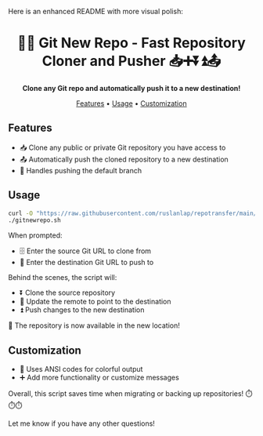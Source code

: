 Here is an enhanced README with more visual polish:

<div align="center">

# 🚀💫 Git New Repo - Fast Repository Cloner and Pusher 📥➕⏬⏫📤 

**Clone any Git repo and automatically push it to a new destination!** 

[Features](#features) • [Usage](#usage) • [Customization](#customization)


</div>

## Features

- 📥 Clone any public or private Git repository you have access to
- 📤 Automatically push the cloned repository to a new destination 
- 🔀 Handles pushing the default branch

## Usage

```bash
curl -O "https://raw.githubusercontent.com/ruslanlap/repotransfer/main/repotransfer.sh" | bash && chmod +x repotransfer.sh
./gitnewrepo.sh
```

When prompted:

- 🗄️ Enter the source Git URL to clone from  
- 🎯 Enter the destination Git URL to push to

Behind the scenes, the script will:

- ⏬ Clone the source repository
- 🔄 Update the remote to point to the destination 
- ⏫ Push changes to the new destination

🎉 The repository is now available in the new location!

## Customization

- 🎨 Uses ANSI codes for colorful output
- ➕ Add more functionality or customize messages

Overall, this script saves time when migrating or backing up repositories! ⏱️⏱️⏱️

Let me know if you have any other questions!
